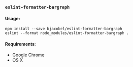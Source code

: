 ### `eslint-formatter-bargraph`

#### Usage:

```
npm install --save bjacobel/eslint-formatter-bargraph
eslint --format node_modules/eslint-formatter-bargraph .
```

#### Requirements:
- Google Chrome
- OS X
